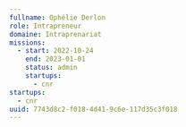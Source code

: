 ```yaml
---
fullname: Ophélie Derlon
role: Intrapreneur
domaine: Intraprenariat
missions:
  - start: 2022-10-24
    end: 2023-01-01
    status: admin
    startups:
      - cnr
startups:
  - cnr
uuid: 7743d8c2-f018-4d41-9c6e-117d35c3f018
---
```

